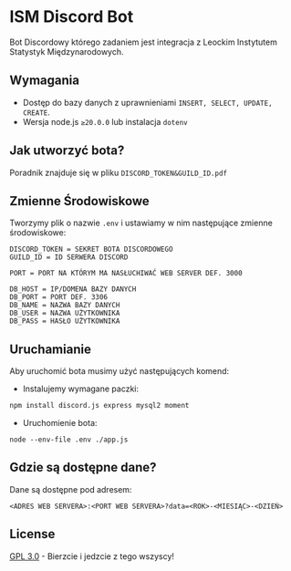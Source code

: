 # ISM Discord Bot
Bot Discordowy którego zadaniem jest integracja z Leockim Instytutem Statystyk Międzynarodowych.
## Wymagania
- Dostęp do bazy danych z uprawnieniami ```INSERT, SELECT, UPDATE, CREATE```.
- Wersja node.js ```≥20.0.0``` lub instalacja ```dotenv```
## Jak utworzyć bota?
Poradnik znajduje się w pliku ```DISCORD_TOKEN&GUILD_ID.pdf```
## Zmienne Środowiskowe 
Tworzymy plik o nazwie ```.env``` i ustawiamy w nim następujące zmienne środowiskowe: 
```
DISCORD_TOKEN = SEKRET BOTA DISCORDOWEGO
GUILD_ID = ID SERWERA DISCORD

PORT = PORT NA KTÓRYM MA NASŁUCHIWAĆ WEB SERVER DEF. 3000

DB_HOST = IP/DOMENA BAZY DANYCH
DB_PORT = PORT DEF. 3306
DB_NAME = NAZWA BAZY DANYCH
DB_USER = NAZWA UŻYTKOWNIKA
DB_PASS = HASŁO UŻYTKOWNIKA
```
## Uruchamianie 
Aby uruchomić bota musimy użyć następujących komend:
- Instalujemy wymagane paczki:
```sh
npm install discord.js express mysql2 moment
``` 
- Uruchomienie bota:
```
node --env-file .env ./app.js
```
## Gdzie są dostępne dane?
Dane są dostępne pod adresem: 
```
<ADRES WEB SERVERA>:<PORT WEB SERVERA>?data=<ROK>-<MIESIĄC>-<DZIEŃ>
```
## License
[GPL 3.0](https://choosealicense.com/licenses/gpl-3.0//) - Bierzcie i jedzcie z tego wszyscy!
